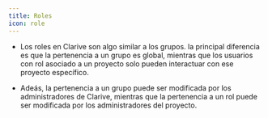 ```yaml
---
title: Roles
icon: role
---
```


* Los roles en Clarive son algo similar a los grupos. la principal diferencia es que la pertenencia a un grupo es global, mientras que los usuarios con rol asociado a un proyecto solo pueden interactuar con ese proyecto específico.


* Adeás, la pertenencia a un grupo puede ser modificada por los administradores de Clarive, mientras que la pertenencia a un rol puede ser modificada por los administradores del proyecto.